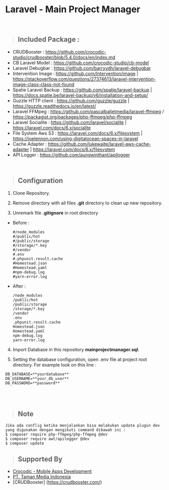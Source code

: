 # Laravel - Main Project Manager
<br>

> ## Included Package :

* CRUDBooster : https://github.com/crocodic-studio/crudbooster/blob/5.4.0/docs/en/index.md
* CB Laravel Model : https://github.com/crocodic-studio/cb-model
* Laravel Debugbar : https://github.com/barryvdh/laravel-debugbar
* Intervention Image : https://github.com/Intervention/image | https://stackoverflow.com/questions/27374613/laravel-intervention-image-class-class-not-found
* Spatie Laravel Backup : https://github.com/spatie/laravel-backup | https://docs.spatie.be/laravel-backup/v6/installation-and-setup/
* Guzzle HTTP client : https://github.com/guzzle/guzzle | https://guzzle.readthedocs.io/en/latest/
* Laravel FFMpeg : https://github.com/pascalbaljetmedia/laravel-ffmpeg / https://packagist.org/packages/php-ffmpeg/php-ffmpeg
* Laravel Socialite : https://github.com/laravel/socialite | https://laravel.com/docs/6.x/socialite 
* File System Aws S3 : https://laravel.com/docs/6.x/filesystem | https://joelennon.com/using-digitalocean-spaces-in-laravel
* Cache Adapter : https://github.com/lukewaite/laravel-aws-cache-adapter | https://laravel.com/docs/6.x/filesystem
* API Logger : https://github.com/aungwinthant/apilogger
<br>

> ## Configuration
1. Clone Repository.

2. Remove directory with all files **.git** directory to clean up new repository.

3. Unremark file **.gitignore** in root directory
* Before : 
    ```
    #/node_modules
    #/public/hot
    #/public/storage
    #/storage/*.key
    #/vendor
    #.env
    #.phpunit.result.cache
    #Homestead.json
    #Homestead.yaml
    #npm-debug.log
    #yarn-error.log
    ```
* After : 
    ```
    /node_modules
    /public/hot
    /public/storage
    /storage/*.key
    /vendor
    .env
    .phpunit.result.cache
    Homestead.json
    Homestead.yaml
    npm-debug.log
    yarn-error.log
    ```
    

4. Import Database in this repository **mainprojectmanager.sql**.

5. Setting the database configuration, open .env file at project root directory. For example look on this line :
```
DB_DATABASE=**yourdatabase**
DB_USERNAME=**your_db_user**
DB_PASSWORD=**password**
```
<br>

<br>

> ## Note
```
Jika ada conflig ketika menjalankan bisa melakukan update plugin dev yang digunakan dengan mengikuti command dibawah ini :
$ composer require php-ffmpeg/php-ffmpeg @dev
$ composer require awt/apilogger @dev
$ composer update
```

> ## Supported By 

- [Crocodic - Mobile Apps Development](crocodic.com)
- [PT. Taman Media Indonesia](http://tamanmedia.co.id)
- [CRUDBooster] (https://crudbooster.com/)
